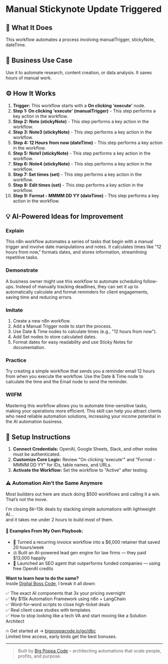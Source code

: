 # Manual Stickynote Update Triggered

## 🚀 What It Does
This workflow automates a process involving manualTrigger, stickyNote, dateTime.

## 💼 Business Use Case
Use it to automate research, content creation, or data analysis. It saves hours of manual work.

## ⚙️ How It Works
1.  **Trigger:** This workflow starts with a **On clicking 'execute'** node.
2. **Step 1: On clicking 'execute' (manualTrigger)** - This step performs a key action in the workflow.
3. **Step 2: Note (stickyNote)** - This step performs a key action in the workflow.
4. **Step 3: Note3 (stickyNote)** - This step performs a key action in the workflow.
5. **Step 4: 12 Hours from now (dateTime)** - This step performs a key action in the workflow.
6. **Step 5: Note1 (stickyNote)** - This step performs a key action in the workflow.
7. **Step 6: Note4 (stickyNote)** - This step performs a key action in the workflow.
8. **Step 7: Set times (set)** - This step performs a key action in the workflow.
9. **Step 8: Edit times (set)** - This step performs a key action in the workflow.
10. **Step 9: Format - MMMM DD YY (dateTime)** - This step performs a key action in the workflow.

## 💡 AI-Powered Ideas for Improvement
### Explain
This n8n workflow automates a series of tasks that begin with a manual trigger and involve date manipulations and notes. It calculates times like "12 hours from now," formats dates, and stores information, streamlining repetitive tasks.

### Demonstrate
A business owner might use this workflow to automate scheduling follow-ups. Instead of manually tracking deadlines, they can set it up to automatically calculate and format reminders for client engagements, saving time and reducing errors.

### Imitate
1. Create a new n8n workflow.
2. Add a Manual Trigger node to start the process.
3. Use Date & Time nodes to calculate times (e.g., "12 hours from now").
4. Add Set nodes to store calculated dates.
5. Format dates for easy readability and use Sticky Notes for documentation.

### Practice
Try creating a simple workflow that sends you a reminder email 12 hours from when you execute the workflow. Use the Date & Time node to calculate the time and the Email node to send the reminder.

### WIIFM
Mastering this workflow allows you to automate time-sensitive tasks, making your operations more efficient. This skill can help you attract clients who need reliable automation solutions, increasing your income potential in the AI automation business.

## 🔧 Setup Instructions
1. **Connect Credentials:** OpenAI, Google Sheets, Slack, and other nodes must be authenticated.
2. **Customize Core Logic:** Review "On clicking 'execute'" and "Format - MMMM DD YY" for IDs, table names, and URLs.
3. **Activate the Workflow:** Set the workflow to "Active" after testing.

### ⚠️ Automation Ain’t the Same Anymore

Most builders out here are stuck doing $500 workflows and calling it a win.  
That’s not the move.  

I'm closing $6k–$13k deals by stacking simple automations with lightweight AI...  
and it takes me under 2 hours to build most of them.

#### 🧠 Examples From My Own Playbook:
- 🔁 Turned a recurring invoice workflow into a $6,000 retainer that saved 20 hours/week  
- ⚖️ Built an AI-powered lead gen engine for law firms — they paid $13,000 happily  
- 🚀 Launched an SEO agent that outperforms funded companies — using free OpenAI credits  

**Want to learn how to do the same?**  
Inside [Digital Boss Code](https://bigpoppacode.io/go/dbc), I break it all down:

✅ The exact AI components that 3x your pricing overnight  
✅ My $15k Automation Framework using n8n + LangChain  
✅ Word-for-word scripts to close high-ticket deals  
✅ Real client case studies with templates  
✅ How to stop looking like a tech VA and start moving like a Solution Architect  

🔥 Get started at → [bigpoppacode.io/go/dbc](https://bigpoppacode.io/go/dbc)  
Limited time access, early birds get the best bonuses.

---
> Built by [Big Poppa Code](https://bigpoppacode.io) – architecting automations that scale people, profits, and purpose.
